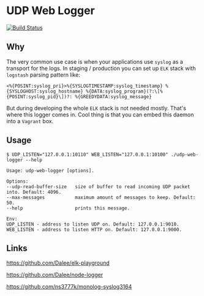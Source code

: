# UDP Web Logger

[![Build Status](https://travis-ci.org/ns3777k/udp-web-logger.svg?branch=master)](https://travis-ci.org/ns3777k/udp-web-logger)

## Why

The very common use case is when your applications use `syslog` as a transport for the logs.
In staging / production you can set up `ELK` stack with `logstash` parsing pattern like:

```
<%{POSINT:syslog_pri}>%{SYSLOGTIMESTAMP:syslog_timestamp} %{SYSLOGHOST:syslog_hostname} %{DATA:syslog_program}(?:\[%{POSINT:syslog_pid}\])?: %{GREEDYDATA:syslog_message}
```

But during developing the whole `ELK` stack is not needed mostly. That's where this logger comes in. Cool thing is that
you can embed this daemon into a `Vagrant` box.

## Usage

```
$ UDP_LISTEN="127.0.0.1:10110" WEB_LISTEN="127.0.0.1:10100" ./udp-web-logger --help

Usage: udp-web-logger [options].

Options:
--udp-read-buffer-size   size of buffer to read incoming UDP packet into. Default: 4096.
--max-messages           maximum amount of messages to keep. Default: 50.
--help                   prints this message.

Env:
UDP_LISTEN - address to listen UDP on. Default: 127.0.0.1:9010.
WEB_LISTEN - address to listen HTTP on. Default: 127.0.0.1:9000.
```

## Links

https://github.com/Dalee/elk-playground

https://github.com/Dalee/node-logger

https://github.com/ns3777k/monolog-syslog3164
